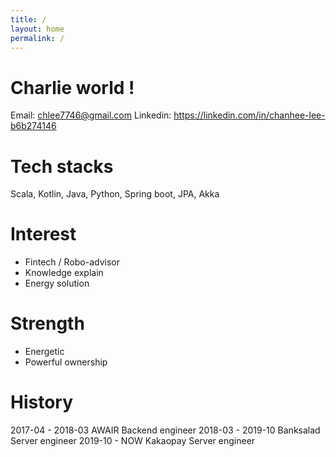 ```yaml
---
title: /
layout: home
permalink: /
---
```


# Charlie world !
Email: chlee7746@gmail.com
Linkedin: https://linkedin.com/in/chanhee-lee-b6b274146


# Tech stacks
Scala, Kotlin, Java, Python, Spring boot, JPA, Akka

# Interest
- Fintech / Robo-advisor
- Knowledge explain
- Energy solution

# Strength
- Energetic
- Powerful ownership

# History
2017-04 - 2018-03 AWAIR Backend engineer
2018-03 - 2019-10 Banksalad Server engineer
2019-10 -   NOW   Kakaopay Server engineer
